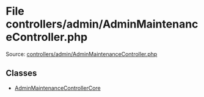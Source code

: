 File controllers/admin/AdminMaintenanceController.php
=========

Source: [controllers/admin/AdminMaintenanceController.php](https://github.com/PrestaShop/PrestaShop/blob/1.5.4.0/controllers/admin/AdminMaintenanceController.php)


Classes
-------

* [AdminMaintenanceControllerCore](class.AdminMaintenanceControllerCore.md)

